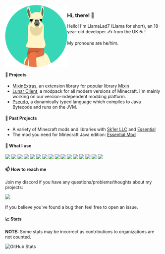 <!-- Thanks to KodingDev for the design: https://github.com/KodingDev -->
<img align="left" alt="Avatar" width="200px" src="https://raw.githubusercontent.com/LlamaLad7/LlamaLad7/master/assets/avatar.png" />

### Hi, there! 👋

Hello! I'm LlamaLad7 (Llama for short), an 18-year-old developer ✍ from the UK ☕ !

My pronouns are he/him.

<br />
<br />
<br />

#### 🔭 Projects
* [MixinExtras](https://github.com/LlamaLad7/MixinExtras), an extension library for popular library [Mixin](https://github.com/SpongePowered/Mixin/)
* [Lunar Client](https://www.lunarclient.com/), a modpack for all modern versions of Minecraft. I'm mainly working on our version-independent modding platform.
* [Pseudo](https://github.com/LlamaLad7/pseudo-kt), a dynamically typed language which compiles to Java Bytecode and runs on the JVM.

#### 🔭 Past Projects
* A variety of Minecraft mods and libraries with [Sk1er LLC](https://github.com/Sk1erLLC/) and [Essential](https://github.com/EssentialGG/)
* The mod you need for Minecraft Java edition: [Essential Mod](https://essential.gg/)

#### 🌠 What I use

<code><img height="20" src="https://cdn.jsdelivr.net/gh/devicons/devicon/icons/kotlin/kotlin-original.svg"></code>
<code><img height="20" src="https://cdn.jsdelivr.net/gh/devicons/devicon/icons/java/java-original.svg"></code>
<code><img height="20" src="https://cdn.jsdelivr.net/gh/devicons/devicon/icons/python/python-original.svg"></code>
<code><img height="20" src="https://cdn.jsdelivr.net/gh/devicons/devicon/icons/javascript/javascript-original.svg"></code>
<code><img height="20" src="https://cdn.jsdelivr.net/gh/devicons/devicon/icons/typescript/typescript-original.svg"></code>
<code><img height="20" src="https://cdn.jsdelivr.net/gh/devicons/devicon/icons/cplusplus/cplusplus-original.svg"></code>
<code><img height="20" src="https://cdn.jsdelivr.net/gh/devicons/devicon/icons/html5/html5-original.svg"></code>
<code><img height="20" src="https://cdn.jsdelivr.net/gh/devicons/devicon/icons/css3/css3-original.svg"></code>
<code><img height="20" src="https://cdn.jsdelivr.net/gh/devicons/devicon/icons/react/react-original.svg"></code>
<code><img height="20" src="https://cdn.jsdelivr.net/gh/devicons/devicon/icons/vuejs/vuejs-original.svg"></code>
<code><img height="20" src="https://resources.jetbrains.com/storage/products/company/brand/logos/IntelliJ_IDEA_icon.svg"></code>
<code><img height="20" src="https://resources.jetbrains.com/storage/products/company/brand/logos/WebStorm_icon.svg"></code>
<code><img height="20" src="https://resources.jetbrains.com/storage/products/company/brand/logos/CLion_icon.svg"></code>
<code><img height="20" src="https://cdn.jsdelivr.net/gh/devicons/devicon/icons/github/github-original.svg"></code>
<code><img height="20" src="https://cdn.jsdelivr.net/gh/devicons/devicon/icons/git/git-original.svg"></code>
<code><img height="20" src="https://cdn.jsdelivr.net/gh/devicons/devicon/icons/gradle/gradle-original.svg"></code>

#### 📫 How to reach me
Join my discord if you have any questions/problems/thoughts about my projects:

[![](https://dcbadge.vercel.app/api/server/VUkAeRYqdH)](https://llama.is-a.dev/discord)

If you believe you've found a bug then feel free to open an issue.

#### 📈 Stats

**NOTE:** Some stats may be incorrect as contributions to organizations
are not counted.

![GitHub Stats](https://github-readme-stats.vercel.app/api?username=LlamaLad7&count_private=true&theme=tokyonight&show_icons=true)
